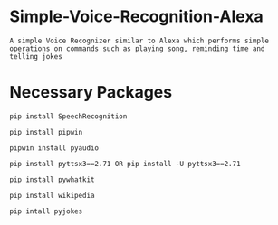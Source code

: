 # Simple-Voice-Recognition-Alexa
``` A simple Voice Recognizer similar to Alexa which performs simple operations on commands such as playing song, reminding time and telling jokes ```
# Necessary Packages
```
pip install SpeechRecognition
```
```
pip install pipwin
```
```
pipwin install pyaudio
```
```
pip install pyttsx3==2.71 OR pip install -U pyttsx3==2.71
```
```
pip install pywhatkit
```
```
pip install wikipedia
```
```
pip intall pyjokes
```


